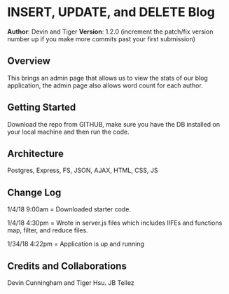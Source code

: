 # INSERT, UPDATE, and DELETE Blog

**Author**: Devin and Tiger
**Version**: 1.2.0 (increment the patch/fix version number up if you make more commits past your first submission)

## Overview
This brings an admin page that allows us to view the stats of our blog application, the admin page also allows word count for each author.

## Getting Started
Download the repo from GITHUB, make sure you have the DB installed on your local machine and then run the code. 

## Architecture
Postgres, Express, FS, JSON, AJAX, HTML, CSS, JS

## Change Log

1/4/18 9:00am = Downloaded starter code.

1/4/18 4:30pm = Wrote in server.js files which includes IIFEs and functions map, filter, and reduce files.

1/34/18 4:22pm = Application is up and running

## Credits and Collaborations

Devin Cunningham and Tiger Hsu. JB Tellez